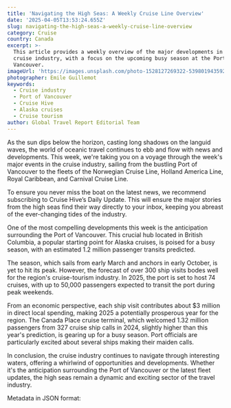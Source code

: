 ```yaml
---
title: 'Navigating the High Seas: A Weekly Cruise Line Overview'
date: '2025-04-05T13:53:24.655Z'
slug: navigating-the-high-seas-a-weekly-cruise-line-overview
category: Cruise
country: Canada
excerpt: >-
  This article provides a weekly overview of the major developments in the
  cruise industry, with a focus on the upcoming busy season at the Port of
  Vancouver.
imageUrl: 'https://images.unsplash.com/photo-1528127269322-539801943592'
photographer: Emile Guillemot
keywords:
  - Cruise industry
  - Port of Vancouver
  - Cruise Hive
  - Alaska cruises
  - Cruise tourism
author: Global Travel Report Editorial Team
---
```

As the sun dips below the horizon, casting long shadows on the languid waves, the world of oceanic travel continues to ebb and flow with news and developments. This week, we're taking you on a voyage through the week's major events in the cruise industry, sailing from the bustling Port of Vancouver to the fleets of the Norwegian Cruise Line, Holland America Line, Royal Caribbean, and Carnival Cruise Line.

To ensure you never miss the boat on the latest news, we recommend subscribing to Cruise Hive’s Daily Update. This will ensure the major stories from the high seas find their way directly to your inbox, keeping you abreast of the ever-changing tides of the industry.

One of the most compelling developments this week is the anticipation surrounding the Port of Vancouver. This crucial hub located in British Columbia, a popular starting point for Alaska cruises, is poised for a busy season, with an estimated 1.2 million passenger transits predicted.

The season, which sails from early March and anchors in early October, is yet to hit its peak. However, the forecast of over 300 ship visits bodes well for the region's cruise-tourism industry. In 2025, the port is set to host 74 cruises, with up to 50,000 passengers expected to transit the port during peak weekends.

From an economic perspective, each ship visit contributes about $3 million in direct local spending, making 2025 a potentially prosperous year for the region. The Canada Place cruise terminal, which welcomed 1.32 million passengers from 327 cruise ship calls in 2024, slightly higher than this year's prediction, is gearing up for a busy season. Port officials are particularly excited about several ships making their maiden calls.

In conclusion, the cruise industry continues to navigate through interesting waters, offering a whirlwind of opportunities and developments. Whether it's the anticipation surrounding the Port of Vancouver or the latest fleet updates, the high seas remain a dynamic and exciting sector of the travel industry.

Metadata in JSON format:

